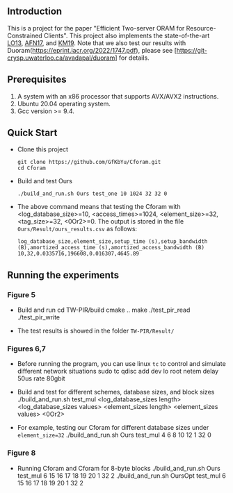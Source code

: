 ## Introduction
This is a project for the paper "Efficient Two-server ORAM for Resource-Constrained Clients". This project also implements the state-of-the-art [LO13](https://eprint.iacr.org/2011/384.pdf), [AFN17](https://eprint.iacr.org/2016/849.pdf), and [KM19](https://arxiv.org/pdf/1802.05145.pdf). Note that we also test our results with Duoram(https://eprint.iacr.org/2022/1747.pdf), please see [https://git-crysp.uwaterloo.ca/avadapal/duoram] for details. 

## Prerequisites
1. A system with an x86 processor that supports AVX/AVX2 instructions. 
2. Ubuntu 20.04 operating system.
3. Gcc version >= 9.4.

## Quick Start
  - Clone this project

        git clone https://github.com/GfKbYu/Cforam.git
        cd Cforam
    
  - Build and test Ours
  
        ./build_and_run.sh Ours test_one 10 1024 32 32 0
        
  - The above command means that testing the Cforam with <log_database_size>=10, <access_times>=1024, <element_size>=32, <tag_size>=32, <0Or2>=0. The output is stored in the file ``Ours/Result/ours_results.csv`` as follows:
  
        log_database_size,element_size,setup_time (s),setup_bandwidth (B),amortized_access_time (s),amortized_access_bandwidth (B)
        10,32,0.0335716,196608,0.016307,4645.89

## Running the experiments

### Figure 5
  - Build and run
        cd TW-PIR/build
        cmake ..
        make
        ./test_pir_read
        ./test_pir_write
        
  - The test results is showed in the folder ``TW-PIR/Result/``

### Figures 6,7
  - Before running the program, you can use linux ``tc`` to control and simulate different network situations
        sudo tc qdisc add dev lo root netem delay 50us rate 80gbit

  - Build and test for different schemes, database sizes, and block sizes
        ./build_and_run.sh <scheme> test_mul <log_database_sizes length> <log_database_sizes values> <element_sizes length> <element_sizes values> <0Or2>
        
  - For example, testing our Cforam for different database sizes under ``element_size=32``
        ./build_and_run.sh Ours test_mul 4 6 8 10 12 1 32 0

        
### Figure 8
  - Running Cforam and Cforam for 8-byte blocks
        ./build_and_run.sh Ours test_mul 6 15 16 17 18 19 20 1 32 2
        ./build_and_run.sh OursOpt test_mul 6 15 16 17 18 19 20 1 32 2
